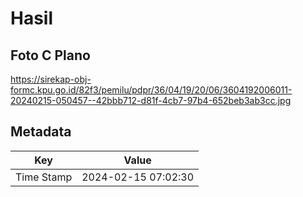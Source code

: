 # Hasil

## Foto C Plano

https://sirekap-obj-formc.kpu.go.id/82f3/pemilu/pdpr/36/04/19/20/06/3604192006011-20240215-050457--42bbb712-d81f-4cb7-97b4-652beb3ab3cc.jpg


## Metadata

| Key        | Value               |
| ---------- | ------------------- |
| Time Stamp | 2024-02-15 07:02:30 |



